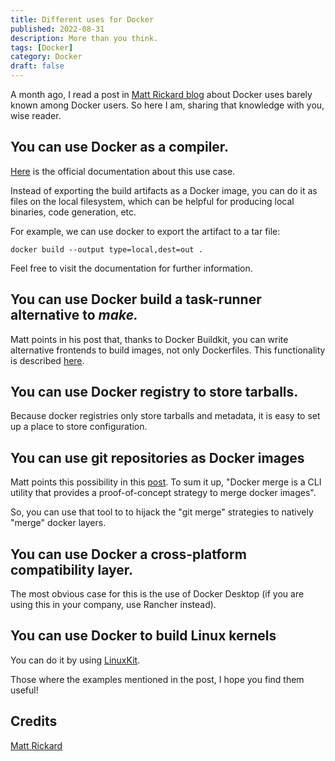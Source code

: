 ```yaml
---
title: Different uses for Docker
published: 2022-08-31
description: More than you think.
tags: [Docker]
category: Docker
draft: false
---
```

A month ago, I read a post in [Matt Rickard blog](https://matt-rickard.com/non-obvious-docker-uses) about Docker uses barely known among Docker users. So here I am, sharing that knowledge with you, wise reader.

## You can use Docker as a compiler.

[Here](https://docs.docker.com/engine/reference/commandline/build/#custom-build-outputs) is the official documentation about this use case. 

Instead of exporting the build artifacts as a Docker image, you can do it as files on the local filesystem, which can be helpful for producing local binaries, code generation, etc.

For example, we can use docker to export the artifact to a tar file:

```
docker build --output type=local,dest=out .
```

Feel free to visit the documentation for further information.

## You can use Docker build a task-runner alternative to _make._

Matt points in his post that, thanks to Docker Buildkit, you can write alternative frontends to build images, not only Dockerfiles. This functionality is described [here](https://matt-rickard.com/building-a-new-dockerfile-frontend).

## You can use Docker registry to store tarballs.

Because docker registries only store tarballs and metadata, it is easy to set up a place to store configuration.

## You can use git repositories as Docker images

Matt points this possibility in this [post](https://matt-rickard.com/docker-merge/). To sum it up, "Docker merge is a CLI utility that provides a proof-of-concept strategy to merge docker images".

So, you can use that tool to to hijack the "git merge" strategies to natively "merge" docker layers.

## You can use Docker a cross-platform compatibility layer.

The most obvious case for this is the use of Docker Desktop (if you are using this in your company, use Rancher instead).

## You can use Docker to build Linux kernels

You can do it by using [LinuxKit](https://github.com/linuxkit/linuxkit).

Those where the examples mentioned in the post, I hope you find them useful!

## Credits

[Matt Rickard](https://matt-rickard.com/)